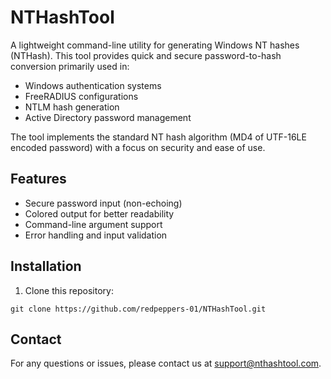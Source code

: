 # NTHashTool

A lightweight command-line utility for generating Windows NT hashes (NTHash). This tool provides quick and secure password-to-hash conversion primarily used in:
- Windows authentication systems
- FreeRADIUS configurations
- NTLM hash generation
- Active Directory password management

The tool implements the standard NT hash algorithm (MD4 of UTF-16LE encoded password) with a focus on security and ease of use.

## Features

- Secure password input (non-echoing)
- Colored output for better readability
- Command-line argument support
- Error handling and input validation

## Installation

1. Clone this repository:
```
git clone https://github.com/redpeppers-01/NTHashTool.git
```

## Contact

For any questions or issues, please contact us at support@nthashtool.com.
